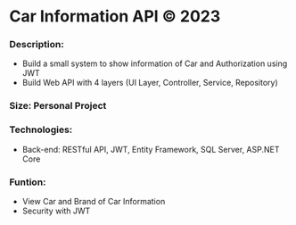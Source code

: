 
# Car Information API © 2023 

### Description: 
* Build a small system to show information of Car and Authorization using JWT
* Build Web API with 4 layers (UI Layer, Controller, Service, Repository)

### Size: Personal Project

### Technologies: 
* Back-end: RESTful API, JWT, Entity Framework, SQL Server, ASP.NET Core

### Funtion: 
* View Car and Brand of Car Information
* Security with JWT

